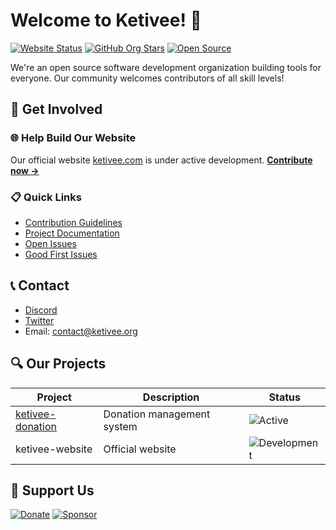 # Welcome to Ketivee! 👋

[![Website Status](https://img.shields.io/website?down_message=under+development&label=ketivee.com&up_color=blue&url=https%3A%2F%2Fketivee.com)](https://ketivee.com)
[![GitHub Org Stars](https://img.shields.io/github/stars/ketivee-org?style=social)](https://github.com/ketivee-org)
[![Open Source](https://badges.frapsoft.com/os/v2/open-source.svg?v=103)](https://github.com/ketivee-org)

We're an open source software development organization building tools for everyone. Our community welcomes contributors of all skill levels!

## 🚀 Get Involved

### 🌐 Help Build Our Website
Our official website [ketivee.com](https://ketivee.com) is under active development. **[Contribute now →](CONTRIBUTING.md)**

### 📋 Quick Links
- [Contribution Guidelines](CONTRIBUTING.md)
- [Project Documentation](https://docs.ketivee.com)
- [Open Issues](https://github.com/ketivee-org/ketivee-donation/issues)
- [Good First Issues](https://github.com/ketivee-org/ketivee-donation/issues?q=is%3Aopen+is%3Aissue+label%3A%22good+first+issue%22)

## 📞 Contact
- [Discord](https://discord.gg/ketivee)
- [Twitter](https://twitter.com/ketiveeai)
- Email: contact@ketivee.org

## 🔍 Our Projects
| Project | Description | Status |
|---------|-------------|--------|
| [ketivee-donation](https://github.com/ketivee-org/ketivee-donation) | Donation management system | ![Active](https://img.shields.io/badge/status-active-brightgreen) |
| ketivee-website | Official website | ![Development](https://img.shields.io/badge/status-in%20development-yellow) |

## 💖 Support Us
[![Donate](https://img.shields.io/badge/Donate-FF5F5F)](https://github.com/ketivee-org/ketivee-donation)
[![Sponsor](https://img.shields.io/badge/Sponsor-EA4AAA)](https://github.com/sponsors/ketivee-org)
